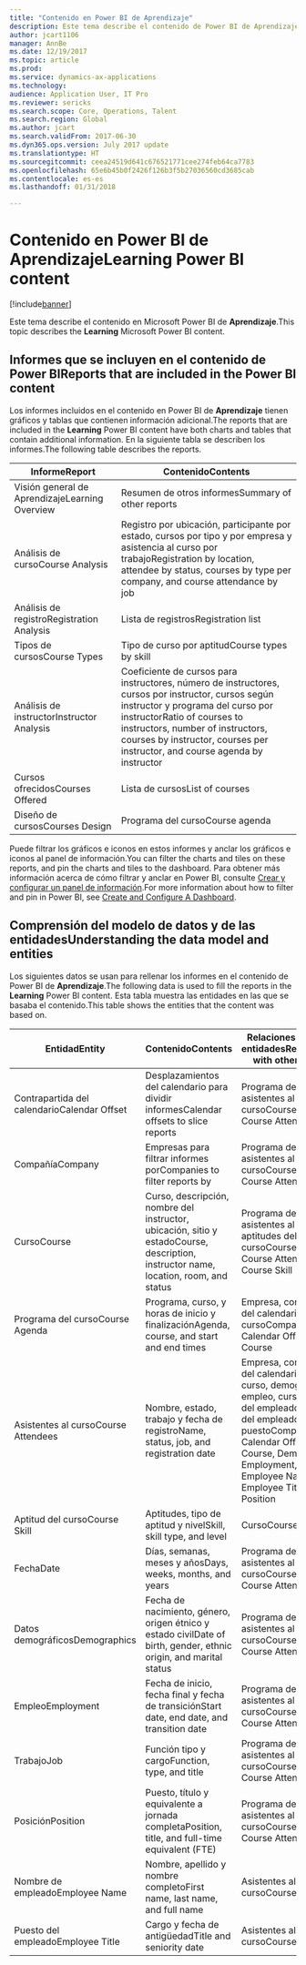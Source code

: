 ```yaml
---
title: "Contenido en Power BI de Aprendizaje"
description: Este tema describe el contenido de Power BI de Aprendizaje.
author: jcart1106
manager: AnnBe
ms.date: 12/19/2017
ms.topic: article
ms.prod: 
ms.service: dynamics-ax-applications
ms.technology: 
audience: Application User, IT Pro
ms.reviewer: sericks
ms.search.scope: Core, Operations, Talent
ms.search.region: Global
ms.author: jcart
ms.search.validFrom: 2017-06-30
ms.dyn365.ops.version: July 2017 update
ms.translationtype: HT
ms.sourcegitcommit: ceea24519d641c676521771cee274feb64ca7783
ms.openlocfilehash: 65e6b45b0f2426f126b3f5b27036560cd3685cab
ms.contentlocale: es-es
ms.lasthandoff: 01/31/2018

---
```


# <a name="learning-power-bi-content"></a><span data-ttu-id="ec265-103">Contenido en Power BI de Aprendizaje</span><span class="sxs-lookup"><span data-stu-id="ec265-103">Learning Power BI content</span></span>

[!include[banner](../includes/banner.md)]

<span data-ttu-id="ec265-104">Este tema describe el contenido en Microsoft Power BI de **Aprendizaje**.</span><span class="sxs-lookup"><span data-stu-id="ec265-104">This topic describes the **Learning** Microsoft Power BI content.</span></span>

## <a name="reports-that-are-included-in-the-power-bi-content"></a><span data-ttu-id="ec265-105">Informes que se incluyen en el contenido de Power BI</span><span class="sxs-lookup"><span data-stu-id="ec265-105">Reports that are included in the Power BI content</span></span>

<span data-ttu-id="ec265-106">Los informes incluidos en el contenido en Power BI de **Aprendizaje** tienen gráficos y tablas que contienen información adicional.</span><span class="sxs-lookup"><span data-stu-id="ec265-106">The reports that are included in the **Learning** Power BI content have both charts and tables that contain additional information.</span></span> <span data-ttu-id="ec265-107">En la siguiente tabla se describen los informes.</span><span class="sxs-lookup"><span data-stu-id="ec265-107">The following table describes the reports.</span></span>

| <span data-ttu-id="ec265-108">Informe</span><span class="sxs-lookup"><span data-stu-id="ec265-108">Report</span></span>                | <span data-ttu-id="ec265-109">Contenido</span><span class="sxs-lookup"><span data-stu-id="ec265-109">Contents</span></span> |
|-----------------------|----------|
| <span data-ttu-id="ec265-110">Visión general de Aprendizaje</span><span class="sxs-lookup"><span data-stu-id="ec265-110">Learning Overview</span></span>     | <span data-ttu-id="ec265-111">Resumen de otros informes</span><span class="sxs-lookup"><span data-stu-id="ec265-111">Summary of other reports</span></span> |
| <span data-ttu-id="ec265-112">Análisis de curso</span><span class="sxs-lookup"><span data-stu-id="ec265-112">Course Analysis</span></span>       | <span data-ttu-id="ec265-113">Registro por ubicación, participante por estado, cursos por tipo y por empresa y asistencia al curso por trabajo</span><span class="sxs-lookup"><span data-stu-id="ec265-113">Registration by location, attendee by status, courses by type per company, and course attendance by job</span></span> |
| <span data-ttu-id="ec265-114">Análisis de registro</span><span class="sxs-lookup"><span data-stu-id="ec265-114">Registration Analysis</span></span> | <span data-ttu-id="ec265-115">Lista de registros</span><span class="sxs-lookup"><span data-stu-id="ec265-115">Registration list</span></span> |
| <span data-ttu-id="ec265-116">Tipos de cursos</span><span class="sxs-lookup"><span data-stu-id="ec265-116">Course Types</span></span>          | <span data-ttu-id="ec265-117">Tipo de curso por aptitud</span><span class="sxs-lookup"><span data-stu-id="ec265-117">Course types by skill</span></span> |
| <span data-ttu-id="ec265-118">Análisis de instructor</span><span class="sxs-lookup"><span data-stu-id="ec265-118">Instructor Analysis</span></span>   | <span data-ttu-id="ec265-119">Coeficiente de cursos para instructores, número de instructores, cursos por instructor, cursos según instructor y programa del curso por instructor</span><span class="sxs-lookup"><span data-stu-id="ec265-119">Ratio of courses to instructors, number of instructors, courses by instructor, courses per instructor, and course agenda by instructor</span></span> |
| <span data-ttu-id="ec265-120">Cursos ofrecidos</span><span class="sxs-lookup"><span data-stu-id="ec265-120">Courses Offered</span></span>       | <span data-ttu-id="ec265-121">Lista de cursos</span><span class="sxs-lookup"><span data-stu-id="ec265-121">List of courses</span></span> |
| <span data-ttu-id="ec265-122">Diseño de cursos</span><span class="sxs-lookup"><span data-stu-id="ec265-122">Courses Design</span></span>        | <span data-ttu-id="ec265-123">Programa del curso</span><span class="sxs-lookup"><span data-stu-id="ec265-123">Course agenda</span></span> |

<span data-ttu-id="ec265-124">Puede filtrar los gráficos e iconos en estos informes y anclar los gráficos e iconos al panel de información.</span><span class="sxs-lookup"><span data-stu-id="ec265-124">You can filter the charts and tiles on these reports, and pin the charts and tiles to the dashboard.</span></span> <span data-ttu-id="ec265-125">Para obtener más información acerca de cómo filtrar y anclar en Power BI, consulte [Crear y configurar un panel de información](https://powerbi.microsoft.com/en-us/guided-learning/powerbi-learning-4-2-create-configure-dashboards).</span><span class="sxs-lookup"><span data-stu-id="ec265-125">For more information about how to filter and pin in Power BI, see [Create and Configure A Dashboard](https://powerbi.microsoft.com/en-us/guided-learning/powerbi-learning-4-2-create-configure-dashboards).</span></span>

## <a name="understanding-the-data-model-and-entities"></a><span data-ttu-id="ec265-126">Comprensión del modelo de datos y de las entidades</span><span class="sxs-lookup"><span data-stu-id="ec265-126">Understanding the data model and entities</span></span>

<span data-ttu-id="ec265-127">Los siguientes datos se usan para rellenar los informes en el contenido de Power BI de **Aprendizaje**.</span><span class="sxs-lookup"><span data-stu-id="ec265-127">The following data is used to fill the reports in the **Learning** Power BI content.</span></span> <span data-ttu-id="ec265-128">Esta tabla muestra las entidades en las que se basaba el contenido.</span><span class="sxs-lookup"><span data-stu-id="ec265-128">This table shows the entities that the content was based on.</span></span>

| <span data-ttu-id="ec265-129">Entidad</span><span class="sxs-lookup"><span data-stu-id="ec265-129">Entity</span></span>           | <span data-ttu-id="ec265-130">Contenido</span><span class="sxs-lookup"><span data-stu-id="ec265-130">Contents</span></span>                                                         | <span data-ttu-id="ec265-131">Relaciones con otras entidades</span><span class="sxs-lookup"><span data-stu-id="ec265-131">Relationships with other entities</span></span> |
|------------------|------------------------------------------------------------------|-----------------------------------|
| <span data-ttu-id="ec265-132">Contrapartida del calendario</span><span class="sxs-lookup"><span data-stu-id="ec265-132">Calendar Offset</span></span>  | <span data-ttu-id="ec265-133">Desplazamientos del calendario para dividir informes</span><span class="sxs-lookup"><span data-stu-id="ec265-133">Calendar offsets to slice reports</span></span>                                | <span data-ttu-id="ec265-134">Programa del curso, asistentes al curso</span><span class="sxs-lookup"><span data-stu-id="ec265-134">Course Agenda, Course Attendees</span></span> |
| <span data-ttu-id="ec265-135">Compañía</span><span class="sxs-lookup"><span data-stu-id="ec265-135">Company</span></span>          | <span data-ttu-id="ec265-136">Empresas para filtrar informes por</span><span class="sxs-lookup"><span data-stu-id="ec265-136">Companies to filter reports by</span></span>                                   | <span data-ttu-id="ec265-137">Programa del curso, asistentes al curso</span><span class="sxs-lookup"><span data-stu-id="ec265-137">Course Agenda, Course Attendees</span></span> |
| <span data-ttu-id="ec265-138">Curso</span><span class="sxs-lookup"><span data-stu-id="ec265-138">Course</span></span>           | <span data-ttu-id="ec265-139">Curso, descripción, nombre del instructor, ubicación, sitio y estado</span><span class="sxs-lookup"><span data-stu-id="ec265-139">Course, description, instructor name, location, room, and status</span></span> | <span data-ttu-id="ec265-140">Programa del curso, asistentes al curso, aptitudes del curso</span><span class="sxs-lookup"><span data-stu-id="ec265-140">Course Agenda, Course Attendees, Course Skill</span></span> |
| <span data-ttu-id="ec265-141">Programa del curso</span><span class="sxs-lookup"><span data-stu-id="ec265-141">Course Agenda</span></span>    | <span data-ttu-id="ec265-142">Programa, curso, y horas de inicio y finalización</span><span class="sxs-lookup"><span data-stu-id="ec265-142">Agenda, course, and start and end times</span></span>                          | <span data-ttu-id="ec265-143">Empresa, contrapartida del calendario, fecha, curso</span><span class="sxs-lookup"><span data-stu-id="ec265-143">Company, Calendar Offset, Date, Course</span></span> |
| <span data-ttu-id="ec265-144">Asistentes al curso</span><span class="sxs-lookup"><span data-stu-id="ec265-144">Course Attendees</span></span> | <span data-ttu-id="ec265-145">Nombre, estado, trabajo y fecha de registro</span><span class="sxs-lookup"><span data-stu-id="ec265-145">Name, status, job, and registration date</span></span>                         | <span data-ttu-id="ec265-146">Empresa, contrapartida del calendario, fecha, curso, demografía, empleo, curso, nombre del empleado, puesto del empleado, trabajo, puesto</span><span class="sxs-lookup"><span data-stu-id="ec265-146">Company, Calendar Offset, Date, Course, Demographics, Employment, Course, Employee Name, Employee Title, Job, Position</span></span> |
| <span data-ttu-id="ec265-147">Aptitud del curso</span><span class="sxs-lookup"><span data-stu-id="ec265-147">Course Skill</span></span>     | <span data-ttu-id="ec265-148">Aptitudes, tipo de aptitud y nivel</span><span class="sxs-lookup"><span data-stu-id="ec265-148">Skill, skill type, and level</span></span>                                     | <span data-ttu-id="ec265-149">Curso</span><span class="sxs-lookup"><span data-stu-id="ec265-149">Course</span></span> |
| <span data-ttu-id="ec265-150">Fecha</span><span class="sxs-lookup"><span data-stu-id="ec265-150">Date</span></span>             | <span data-ttu-id="ec265-151">Días, semanas, meses y años</span><span class="sxs-lookup"><span data-stu-id="ec265-151">Days, weeks, months, and years</span></span>                                   | <span data-ttu-id="ec265-152">Programa del curso, asistentes al curso</span><span class="sxs-lookup"><span data-stu-id="ec265-152">Course Agenda, Course Attendees</span></span> |
| <span data-ttu-id="ec265-153">Datos demográficos</span><span class="sxs-lookup"><span data-stu-id="ec265-153">Demographics</span></span>     | <span data-ttu-id="ec265-154">Fecha de nacimiento, género, origen étnico y estado civil</span><span class="sxs-lookup"><span data-stu-id="ec265-154">Date of birth, gender, ethnic origin, and marital status</span></span>         | <span data-ttu-id="ec265-155">Programa del curso, asistentes al curso</span><span class="sxs-lookup"><span data-stu-id="ec265-155">Course Agenda, Course Attendees</span></span> |
| <span data-ttu-id="ec265-156">Empleo</span><span class="sxs-lookup"><span data-stu-id="ec265-156">Employment</span></span>       | <span data-ttu-id="ec265-157">Fecha de inicio, fecha final y fecha de transición</span><span class="sxs-lookup"><span data-stu-id="ec265-157">Start date, end date, and transition date</span></span>                        | <span data-ttu-id="ec265-158">Programa del curso, asistentes al curso</span><span class="sxs-lookup"><span data-stu-id="ec265-158">Course Agenda, Course Attendees</span></span> |
| <span data-ttu-id="ec265-159">Trabajo</span><span class="sxs-lookup"><span data-stu-id="ec265-159">Job</span></span>              | <span data-ttu-id="ec265-160">Función tipo y cargo</span><span class="sxs-lookup"><span data-stu-id="ec265-160">Function, type, and title</span></span>                                        | <span data-ttu-id="ec265-161">Programa del curso, asistentes al curso</span><span class="sxs-lookup"><span data-stu-id="ec265-161">Course Agenda, Course Attendees</span></span> |
| <span data-ttu-id="ec265-162">Posición</span><span class="sxs-lookup"><span data-stu-id="ec265-162">Position</span></span>         | <span data-ttu-id="ec265-163">Puesto, título y equivalente a jornada completa</span><span class="sxs-lookup"><span data-stu-id="ec265-163">Position, title, and full-time equivalent (FTE)</span></span>                  | <span data-ttu-id="ec265-164">Programa del curso, asistentes al curso</span><span class="sxs-lookup"><span data-stu-id="ec265-164">Course Agenda, Course Attendees</span></span> |
| <span data-ttu-id="ec265-165">Nombre de empleado</span><span class="sxs-lookup"><span data-stu-id="ec265-165">Employee Name</span></span>    | <span data-ttu-id="ec265-166">Nombre, apellido y nombre completo</span><span class="sxs-lookup"><span data-stu-id="ec265-166">First name, last name, and full name</span></span>                             | <span data-ttu-id="ec265-167">Asistentes al curso</span><span class="sxs-lookup"><span data-stu-id="ec265-167">Course Attendees</span></span> |
| <span data-ttu-id="ec265-168">Puesto del empleado</span><span class="sxs-lookup"><span data-stu-id="ec265-168">Employee Title</span></span>   | <span data-ttu-id="ec265-169">Cargo y fecha de antigüedad</span><span class="sxs-lookup"><span data-stu-id="ec265-169">Title and seniority date</span></span>                                         | <span data-ttu-id="ec265-170">Asistentes al curso</span><span class="sxs-lookup"><span data-stu-id="ec265-170">Course Attendees</span></span> |



